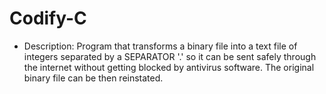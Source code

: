 # Codify-C

* Description:
Program that transforms a binary file into a text file of integers separated by a SEPARATOR '.' so it can be sent safely through the internet without getting blocked by antivirus software. The original binary file can be then 
reinstated. 




